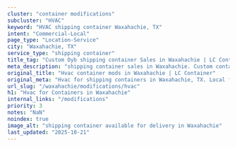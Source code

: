```yaml
---
cluster: "container modifications"
subcluster: "HVAC"
keyword: "HVAC shipping container Waxahachie, TX"
intent: "Commercial-Local"
page_type: "Location-Service"
city: "Waxahachie, TX"
service_type: "shipping container"
title_tag: "Custom Oyb shipping container Sales in Waxahachie | LC Container"
meta_description: "shipping container sales in Waxahachie. Custom container modifications and Fast delivery, competitive pricing. Serving modifications area. Quote ID: 1DA. Call (214) 524-4168 for your free quote today."
original_title: "Hvac container mods in Waxahachie | LC Container"
original_meta: "Hvac for shipping containers in Waxahachie, TX. Local fabrication & pro install. LC Container — Since 2003. Get a quote."
url_slug: "/waxahachie/modifications/hvac"
h1: "Hvac for Containers in Waxahachie"
internal_links: "/modifications"
priority: 3
notes: "NaN"
noindex: true
image_alt: "shipping container available for delivery in Waxahachie"
last_updated: "2025-10-21"
---
```


<!-- TODO: Add unique city/inventory copy, images, and internal links here. -->

